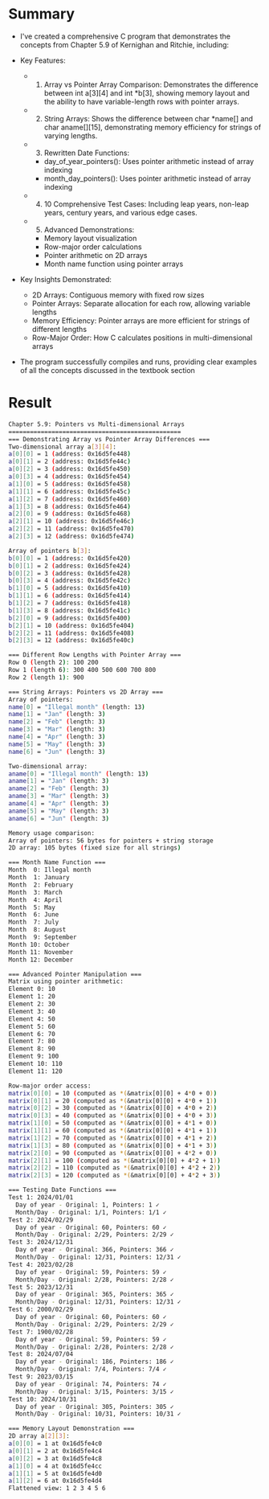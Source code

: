 # Summary

- I've created a comprehensive C program that demonstrates the concepts from Chapter 5.9 of Kernighan and Ritchie, including:

- Key Features:
  - 1. Array vs Pointer Array Comparison: Demonstrates the difference between int a[3][4] and int *b[3], showing memory layout and the ability to have
variable-length rows with pointer arrays.
  - 2. String Arrays: Shows the difference between char *name[] and char aname[][15], demonstrating memory efficiency for strings of varying lengths.
  - 3. Rewritten Date Functions:
    - day_of_year_pointers(): Uses pointer arithmetic instead of array indexing
    - month_day_pointers(): Uses pointer arithmetic instead of array indexing
  - 4. 10 Comprehensive Test Cases: Including leap years, non-leap years, century years, and various edge cases.
  - 5. Advanced Demonstrations:
    - Memory layout visualization
    - Row-major order calculations
    - Pointer arithmetic on 2D arrays
    - Month name function using pointer arrays

- Key Insights Demonstrated:
  - 2D Arrays: Contiguous memory with fixed row sizes
  - Pointer Arrays: Separate allocation for each row, allowing variable lengths
  - Memory Efficiency: Pointer arrays are more efficient for strings of different lengths
  - Row-Major Order: How C calculates positions in multi-dimensional arrays

- The program successfully compiles and runs, providing clear examples of all the concepts discussed in the textbook section

# Result

```bash
Chapter 5.9: Pointers vs Multi-dimensional Arrays
================================================
=== Demonstrating Array vs Pointer Array Differences ===
Two-dimensional array a[3][4]:
a[0][0] = 1 (address: 0x16d5fe448)
a[0][1] = 2 (address: 0x16d5fe44c)
a[0][2] = 3 (address: 0x16d5fe450)
a[0][3] = 4 (address: 0x16d5fe454)
a[1][0] = 5 (address: 0x16d5fe458)
a[1][1] = 6 (address: 0x16d5fe45c)
a[1][2] = 7 (address: 0x16d5fe460)
a[1][3] = 8 (address: 0x16d5fe464)
a[2][0] = 9 (address: 0x16d5fe468)
a[2][1] = 10 (address: 0x16d5fe46c)
a[2][2] = 11 (address: 0x16d5fe470)
a[2][3] = 12 (address: 0x16d5fe474)

Array of pointers b[3]:
b[0][0] = 1 (address: 0x16d5fe420)
b[0][1] = 2 (address: 0x16d5fe424)
b[0][2] = 3 (address: 0x16d5fe428)
b[0][3] = 4 (address: 0x16d5fe42c)
b[1][0] = 5 (address: 0x16d5fe410)
b[1][1] = 6 (address: 0x16d5fe414)
b[1][2] = 7 (address: 0x16d5fe418)
b[1][3] = 8 (address: 0x16d5fe41c)
b[2][0] = 9 (address: 0x16d5fe400)
b[2][1] = 10 (address: 0x16d5fe404)
b[2][2] = 11 (address: 0x16d5fe408)
b[2][3] = 12 (address: 0x16d5fe40c)

=== Different Row Lengths with Pointer Array ===
Row 0 (length 2): 100 200
Row 1 (length 6): 300 400 500 600 700 800
Row 2 (length 1): 900

=== String Arrays: Pointers vs 2D Array ===
Array of pointers:
name[0] = "Illegal month" (length: 13)
name[1] = "Jan" (length: 3)
name[2] = "Feb" (length: 3)
name[3] = "Mar" (length: 3)
name[4] = "Apr" (length: 3)
name[5] = "May" (length: 3)
name[6] = "Jun" (length: 3)

Two-dimensional array:
aname[0] = "Illegal month" (length: 13)
aname[1] = "Jan" (length: 3)
aname[2] = "Feb" (length: 3)
aname[3] = "Mar" (length: 3)
aname[4] = "Apr" (length: 3)
aname[5] = "May" (length: 3)
aname[6] = "Jun" (length: 3)

Memory usage comparison:
Array of pointers: 56 bytes for pointers + string storage
2D array: 105 bytes (fixed size for all strings)

=== Month Name Function ===
Month  0: Illegal month
Month  1: January
Month  2: February
Month  3: March
Month  4: April
Month  5: May
Month  6: June
Month  7: July
Month  8: August
Month  9: September
Month 10: October
Month 11: November
Month 12: December

=== Advanced Pointer Manipulation ===
Matrix using pointer arithmetic:
Element 0: 10
Element 1: 20
Element 2: 30
Element 3: 40
Element 4: 50
Element 5: 60
Element 6: 70
Element 7: 80
Element 8: 90
Element 9: 100
Element 10: 110
Element 11: 120

Row-major order access:
matrix[0][0] = 10 (computed as *(&matrix[0][0] + 4*0 + 0))
matrix[0][1] = 20 (computed as *(&matrix[0][0] + 4*0 + 1))
matrix[0][2] = 30 (computed as *(&matrix[0][0] + 4*0 + 2))
matrix[0][3] = 40 (computed as *(&matrix[0][0] + 4*0 + 3))
matrix[1][0] = 50 (computed as *(&matrix[0][0] + 4*1 + 0))
matrix[1][1] = 60 (computed as *(&matrix[0][0] + 4*1 + 1))
matrix[1][2] = 70 (computed as *(&matrix[0][0] + 4*1 + 2))
matrix[1][3] = 80 (computed as *(&matrix[0][0] + 4*1 + 3))
matrix[2][0] = 90 (computed as *(&matrix[0][0] + 4*2 + 0))
matrix[2][1] = 100 (computed as *(&matrix[0][0] + 4*2 + 1))
matrix[2][2] = 110 (computed as *(&matrix[0][0] + 4*2 + 2))
matrix[2][3] = 120 (computed as *(&matrix[0][0] + 4*2 + 3))

=== Testing Date Functions ===
Test 1: 2024/01/01
  Day of year - Original: 1, Pointers: 1 ✓
  Month/Day - Original: 1/1, Pointers: 1/1 ✓
Test 2: 2024/02/29
  Day of year - Original: 60, Pointers: 60 ✓
  Month/Day - Original: 2/29, Pointers: 2/29 ✓
Test 3: 2024/12/31
  Day of year - Original: 366, Pointers: 366 ✓
  Month/Day - Original: 12/31, Pointers: 12/31 ✓
Test 4: 2023/02/28
  Day of year - Original: 59, Pointers: 59 ✓
  Month/Day - Original: 2/28, Pointers: 2/28 ✓
Test 5: 2023/12/31
  Day of year - Original: 365, Pointers: 365 ✓
  Month/Day - Original: 12/31, Pointers: 12/31 ✓
Test 6: 2000/02/29
  Day of year - Original: 60, Pointers: 60 ✓
  Month/Day - Original: 2/29, Pointers: 2/29 ✓
Test 7: 1900/02/28
  Day of year - Original: 59, Pointers: 59 ✓
  Month/Day - Original: 2/28, Pointers: 2/28 ✓
Test 8: 2024/07/04
  Day of year - Original: 186, Pointers: 186 ✓
  Month/Day - Original: 7/4, Pointers: 7/4 ✓
Test 9: 2023/03/15
  Day of year - Original: 74, Pointers: 74 ✓
  Month/Day - Original: 3/15, Pointers: 3/15 ✓
Test 10: 2024/10/31
  Day of year - Original: 305, Pointers: 305 ✓
  Month/Day - Original: 10/31, Pointers: 10/31 ✓

=== Memory Layout Demonstration ===
2D array a[2][3]:
a[0][0] = 1 at 0x16d5fe4c0
a[0][1] = 2 at 0x16d5fe4c4
a[0][2] = 3 at 0x16d5fe4c8
a[1][0] = 4 at 0x16d5fe4cc
a[1][1] = 5 at 0x16d5fe4d0
a[1][2] = 6 at 0x16d5fe4d4
Flattened view: 1 2 3 4 5 6

```

